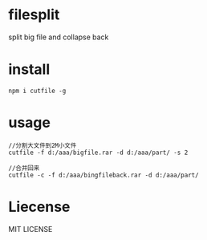 # filesplit
split big file and collapse back

# install
```
npm i cutfile -g
```

# usage

```
//分割大文件到2M小文件
cutfile -f d:/aaa/bigfile.rar -d d:/aaa/part/ -s 2
```

```
//合并回来
cutfile -c -f d:/aaa/bingfileback.rar -d d:/aaa/part/
```

# Liecense
MIT LICENSE